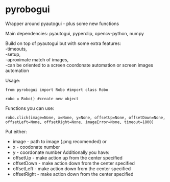 # pyrobogui
Wrapper around pyautogui - plus some new functions

Main dependencies: pyautogui, pyperclip, opencv-python, numpy

Build on top of pyautogui but with some extra features: <br>
    -timeouts, <br>
    -setup, <br>
    -aproximate match of images, <br>
    -can be oriented to a screen coordonate automation or screen images automation

Usage:<br>

```
from pyrobogui import Robo #import class Robo

robo = Robo() #create new object
```
Functions you can use:


```
robo.click(image=None, x=None, y=None, offsetUp=None, offsetDown=None, offsetLeft=None, offsetRight=None, imageError=None, timeout=1800)
```
Put either:<br>
* image - path to image (.png recomended)
or<br>
* x - coodonate number
* y - coordonate number
Additionally you have:<br>
* offsetUp - make action up from the center specified
* offsetDown - make action down from the center specified
* offsetLeft - make action down from the center specified
* offsetRight - make action down from the center specified
